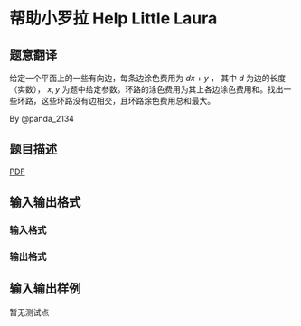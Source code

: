 # 帮助小罗拉 Help Little Laura

## 题意翻译

给定一个平面上的一些有向边，每条边涂色费用为 $dx+y$ ， 其中 $d$ 为边的长度（实数）， $x,y$ 为题中给定参数。环路的涂色费用为其上各边涂色费用和。找出一些环路，这些环路没有边相交，且环路涂色费用总和最大。

By @panda_2134 

## 题目描述

[problemUrl]: https://uva.onlinejudge.org/index.php?option=com_onlinejudge&Itemid=8&category=825&page=show_problem&problem=4534

[PDF](https://uva.onlinejudge.org/external/16/p1659.pdf)

## 输入输出格式

### 输入格式

### 输出格式

## 输入输出样例

暂无测试点

